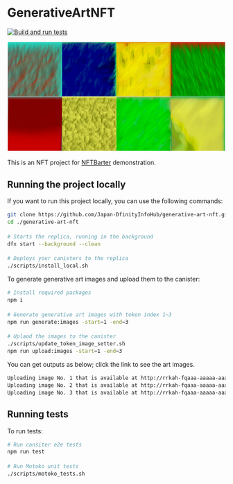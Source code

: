 # GenerativeArtNFT

[![Build and run tests](https://github.com/Japan-DfinityInfoHub/generative-art-nft/actions/workflows/test.yml/badge.svg)](https://github.com/Japan-DfinityInfoHub/generative-art-nft/actions/workflows/test.yml)

![Genarative art thumbnail](src/dummyImages/thumbnail.png)

This is an NFT project for [NFTBarter](https://github.com/Japan-DfinityInfoHub/nft-barter) demonstration.

## Running the project locally

If you want to run this project locally, you can use the following commands:

```bash
git clone https://github.com/Japan-DfinityInfoHub/generative-art-nft.git
cd ./generative-art-nft

# Starts the replica, running in the background
dfx start --background --clean

# Deploys your canisters to the replica
./scripts/install_local.sh 
```

To generate generative art images and upload them to the canister:
```bash
# Install required packages
npm i

# Generate generative art images with token index 1~3
npm run generate:images -start=1 -end=3

# Uplaod the images to the canister
./scripts/update_token_image_setter.sh
npm run upload:images -start=1 -end=3
```
You can get outputs as below; click the link to see the art images.
```bash
Uploading image No. 1 that is available at http://rrkah-fqaaa-aaaaa-aaaaq-cai.localhost:8000?tokenid=nelid-eakor-uwiaa-aaaaa-aaaaa-eaqca-aaaaa-q ...
Uploading image No. 2 that is available at http://rrkah-fqaaa-aaaaa-aaaaq-cai.localhost:8000?tokenid=6ap5a-kqkor-uwiaa-aaaaa-aaaaa-eaqca-aaaab-a ...
Uploading image No. 3 that is available at http://rrkah-fqaaa-aaaaa-aaaaq-cai.localhost:8000?tokenid=q4mob-pakor-uwiaa-aaaaa-aaaaa-eaqca-aaaab-q ...
```

## Running tests
To run tests:
```bash
# Run cansiter e2e tests
npm run test

# Run Motoko unit tests
./scripts/motoko_tests.sh
```
